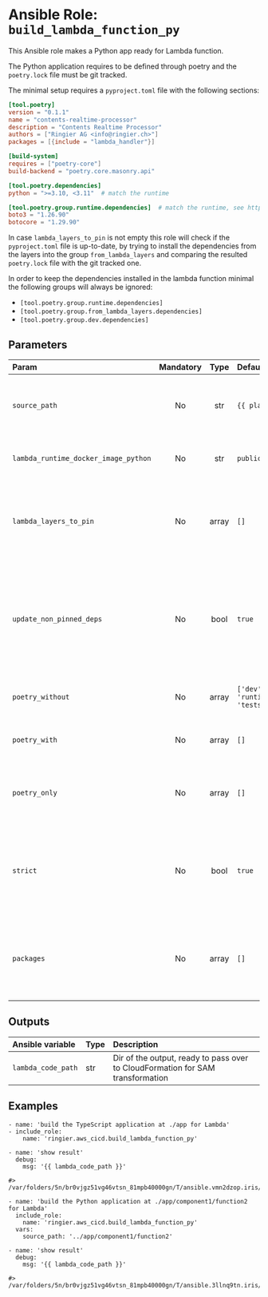 # Ansible Role: `build_lambda_function_py`

This Ansible role makes a Python app ready for Lambda function.

The Python application requires to be defined through poetry and the `poetry.lock` file must be git tracked.

The minimal setup requires a `pyproject.toml` file with the following sections:

```toml
[tool.poetry]
version = "0.1.1"
name = "contents-realtime-processor"
description = "Contents Realtime Processor"
authors = ["Ringier AG <info@ringier.ch>"]
packages = [{include = "lambda_handler"}]

[build-system]
requires = ["poetry-core"]
build-backend = "poetry.core.masonry.api"

[tool.poetry.dependencies]
python = ">=3.10, <3.11"  # match the runtime

[tool.poetry.group.runtime.dependencies]  # match the runtime, see https://docs.aws.amazon.com/lambda/latest/dg/lambda-runtimes.html
boto3 = "1.26.90"
botocore = "1.29.90"
```

In case `lambda_layers_to_pin` is not empty this role will check if the `pyproject.toml` file is up-to-date, by
trying to install the dependencies from the layers into the group `from_lambda_layers` and comparing the resulted
`poetry.lock` file with the git tracked one.

In order to keep the dependencies installed in the lambda function minimal the following groups will always be ignored:
- `[tool.poetry.group.runtime.dependencies]`
- `[tool.poetry.group.from_lambda_layers.dependencies]`
- `[tool.poetry.group.dev.dependencies]`


## Parameters


| Param                                | Mandatory | Type | Default                       | Description                                                                       |
|:-------------------------------------|:---------:|:----:|:------------------------------|:----------------------------------------------------------------------------------|
| `source_path`                        |    No     | str   | `{{ playbook_dir }}/../app`         | Dir of the TypeScript app, where the corresponding `package.json` is located.    |
| `lambda_runtime_docker_image_python` |    No     | str   | `public.ecr.aws/lambda/python:3.10` | Docker image to use for the build. Refer to [the definition](./defaults/main.yml) |
| `lambda_layers_to_pin`               |    No     | array | `[]`                                | Lambda layers that will be used in order to check whether the pyproject.yml file is up-to-date |
| `update_non_pinned_deps`             |    No     | bool  | `true`                              | Whether the dependencies from the lambda layers for those it is not possible to resolve a version should be added/updated by the role |
| `poetry_without`                     |    No     | array | `['dev', 'from_lambda_layers', 'runtime', 'types', 'test', 'tests']`                                | List of groups to ignore when installing the dependencies |
| `poetry_with`                        |    No     | array | `[]`                                | List of groups to install when installing the dependencies |
| `poetry_only`                        |    No     | array | `[]`                                | List of groups to install when installing the dependencies, ignoring the rest |
| `strict`                             |    No     | bool  | `true`                              | Whether to fail if boto3 and botocore are not pinned to the same version as the ones used in the lambda runtime |
| `packages`                           |    No     | array | `[]`                                | List of poetry packages to install in the lambda function. If empty, all the packages will be installed |

## Outputs


| Ansible variable   | Type | Description                                                                    |
|:-------------------|:-----|:-------------------------------------------------------------------------------|
| `lambda_code_path` | str  | Dir of the output, ready to pass over to CloudFormation for SAM transformation |

## Examples

```ansible
- name: 'build the TypeScript application at ./app for Lambda'
- include_role:
    name: 'ringier.aws_cicd.build_lambda_function_py'

- name: 'show result'
  debug:
    msg: '{{ lambda_code_path }}'

#> /var/folders/5n/br0vjgz51vg46vtsn_81mpb40000gn/T/ansible.vmn2dzop.iris/lambda_2d6d9acb7b634c4f5aaa00d19ec6c05f

- name: 'build the Python application at ./app/component1/function2 for Lambda'
  include_role:
    name: 'ringier.aws_cicd.build_lambda_function_py'
  vars:
    source_path: '../app/component1/function2'

- name: 'show result'
  debug:
    msg: '{{ lambda_code_path }}'

#> /var/folders/5n/br0vjgz51vg46vtsn_81mpb40000gn/T/ansible.3llnq9tn.iris/lambda_803d439027c50820fc5d47105fa363a4
```
